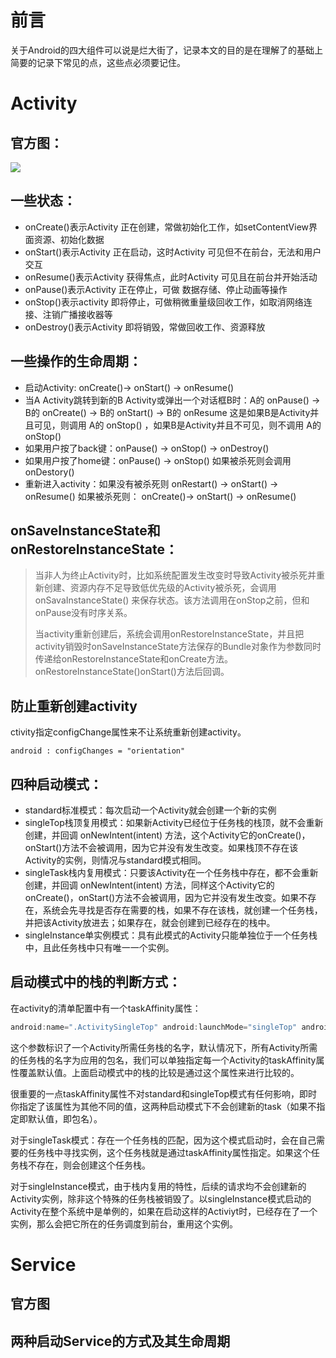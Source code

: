 # 前言
关于Android的四大组件可以说是烂大街了，记录本文的目的是在理解了的基础上简要的记录下常见的点，这些点必须要记住。

# Activity
## 官方图：
![](https://upload-images.jianshu.io/upload_images/682504-1405607172778d9b.gif?imageMogr2/auto-orient/strip%7CimageView2/2/w/545)

## 一些状态：
* onCreate()表示Activity 正在创建，常做初始化工作，如setContentView界面资源、初始化数据
* onStart()表示Activity 正在启动，这时Activity 可见但不在前台，无法和用户交互
* onResume()表示Activity 获得焦点，此时Activity 可见且在前台并开始活动
* onPause()表示Activity 正在停止，可做 数据存储、停止动画等操作
* onStop()表示activity 即将停止，可做稍微重量级回收工作，如取消网络连接、注销广播接收器等
* onDestroy()表示Activity 即将销毁，常做回收工作、资源释放

## 一些操作的生命周期：
* 启动Activity: onCreate()-> onStart() -> onResume()
* 当A Activity跳转到新的B Activity或弹出一个对话框B时：A的 onPause() -> B的 onCreate() -> B的 onStart() -> B的 onResume 这是如果B是Activity并且可见，则调用 A的 onStop() ，如果B是Activity并且不可见，则不调用 A的 onStop()
* 如果用户按了back键：onPause() -> onStop() -> onDestroy()
* 如果用户按了home键：onPause() -> onStop() 如果被杀死则会调用onDestory()
* 重新进入activity：如果没有被杀死则 onRestart() -> onStart() -> onResume()  如果被杀死则： onCreate()-> onStart() -> onResume()

## onSaveInstanceState和onRestoreInstanceState：
> 当非人为终止Activity时，比如系统配置发生改变时导致Activity被杀死并重新创建、资源内存不足导致低优先级的Activity被杀死，会调用 onSavaInstanceState() 来保存状态。该方法调用在onStop之前，但和onPause没有时序关系。
>
>  当activity重新创建后，系统会调用onRestoreInstanceState，并且把activity销毁时onSaveInstanceState方法保存的Bundle对象作为参数同时传递给onRestoreInstanceState和onCreate方法。onRestoreInstanceState()onStart()方法后回调。

## 防止重新创建activity
ctivity指定configChange属性来不让系统重新创建activity。
```
android : configChanges = "orientation"
```
## 四种启动模式：
* standard标准模式：每次启动一个Activity就会创建一个新的实例
* singleTop栈顶复用模式：如果新Activity已经位于任务栈的栈顶，就不会重新创建，并回调 onNewIntent(intent) 方法，这个Activity它的onCreate()，onStart()方法不会被调用，因为它并没有发生改变。如果栈顶不存在该Activity的实例，则情况与standard模式相同。
* singleTask栈内复用模式：只要该Activity在一个任务栈中存在，都不会重新创建，并回调 onNewIntent(intent) 方法，同样这个Activity它的onCreate()，onStart()方法不会被调用，因为它并没有发生改变。如果不存在，系统会先寻找是否存在需要的栈，如果不存在该栈，就创建一个任务栈，并把该Activity放进去；如果存在，就会创建到已经存在的栈中。
* singleInstance单实例模式：具有此模式的Activity只能单独位于一个任务栈中，且此任务栈中只有唯一一个实例。

## 启动模式中的栈的判断方式：
在activity的清单配置中有一个taskAffinity属性：
```java
android:name=".ActivitySingleTop" android:launchMode="singleTop" android:taskAffinity="com.castiel.demo.singletop"/>
```
这个参数标识了一个Activity所需任务栈的名字，默认情况下，所有Activity所需的任务栈的名字为应用的包名，我们可以单独指定每一个Activity的taskAffinity属性覆盖默认值。上面启动模式中的栈的比较是通过这个属性来进行比较的。

很重要的一点taskAffinity属性不对standard和singleTop模式有任何影响，即时你指定了该属性为其他不同的值，这两种启动模式下不会创建新的task（如果不指定即默认值，即包名）。

对于singleTask模式：存在一个任务栈的匹配，因为这个模式启动时，会在自己需要的任务栈中寻找实例，这个任务栈就是通过taskAffinity属性指定。如果这个任务栈不存在，则会创建这个任务栈。

对于singleInstance模式，由于栈内复用的特性，后续的请求均不会创建新的Activity实例，除非这个特殊的任务栈被销毁了。以singleInstance模式启动的Activity在整个系统中是单例的，如果在启动这样的Activiyt时，已经存在了一个实例，那么会把它所在的任务调度到前台，重用这个实例。

# Service
## 官方图

## 两种启动Service的方式及其生命周期







